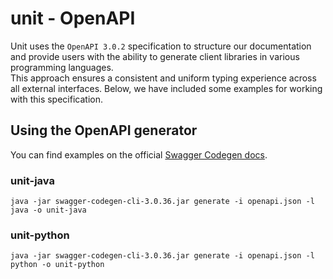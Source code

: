 # unit - OpenAPI

Unit uses the `OpenAPI 3.0.2`  specification to structure our documentation and provide users with the ability to generate client libraries in various programming languages.<br>This approach ensures a consistent and uniform typing experience across all external interfaces. Below, we have included some examples for working with this specification.

## Using the OpenAPI generator
You can find examples on the official [Swagger Codegen docs](https://github.com/swagger-api/swagger-codegen#generating-a-client-from-local-files).

### unit-java
```
java -jar swagger-codegen-cli-3.0.36.jar generate -i openapi.json -l java -o unit-java
```

### unit-python
```
java -jar swagger-codegen-cli-3.0.36.jar generate -i openapi.json -l python -o unit-python
```

